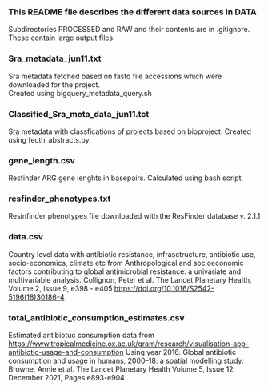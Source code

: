 ### This README file describes the different data sources in DATA
Subdirectories PROCESSED and RAW and their contents are in .gitignore. These contain large output files.

### Sra_metadata_jun11.txt
Sra metadata fetched based on fastq file accessions which were downloaded for the project.  
Created using bigquery_metadata_query.sh

### Classified_Sra_meta_data_jun11.tct
Sra metadata with classfications of projects based on bioproject.
Created using fecth_abstracts.py.

### gene_length.csv
Resfinder ARG gene lenghts in basepairs. Calculated using bash script.

### resfinder_phenotypes.txt
Resinfinder phenotypes file downloaded with the ResFinder database v. 2.1.1

### data.csv
Country level data with antibiotic resistance, infrasctructure, antibiotic use, socio-economics, climate etc from Anthropological and socioeconomic factors contributing to global antimicrobial resistance: a univariate and multivariable analysis.
Collignon, Peter et al.
The Lancet Planetary Health, Volume 2, Issue 9, e398 - e405
https://doi.org/10.1016/S2542-5196(18)30186-4

### total_antibiotic_consumption_estimates.csv
Estimated antibiotuc consumption data from https://www.tropicalmedicine.ox.ac.uk/gram/research/visualisation-app-antibiotic-usage-and-consumption 
Using year 2016.
Global antibiotic consumption and usage in humans, 2000–18: a spatial modelling study.
Browne, Annie et al.
The Lancet Planetary Health Volume 5, Issue 12, December 2021, Pages e893-e904
